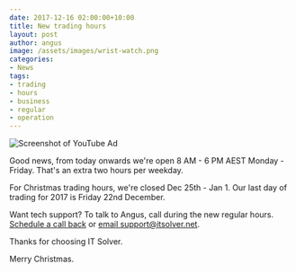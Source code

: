 ```yaml
---
date: 2017-12-16 02:00:00+10:00
title: New trading hours
layout: post
author: angus
image: /assets/images/wrist-watch.png
categories:
- News
tags:
- trading
- hours
- business
- regular
- operation
---
```

![Screenshot of YouTube Ad](/assets/images/wrist-watch.png)

Good news, from today onwards we're open 8 AM - 6 PM AEST Monday - Friday. That's an extra two hours per weekday. 

For Christmas trading hours, we're closed Dec 25th - Jan 1. Our last day of trading for 2017 is Friday 22nd December.

Want tech support? To talk to Angus, call during the new regular hours. [Schedule a call back](https://itsolver.net/contact/) or [email support@itsolver.net](mailto:support@itsolver.net).

Thanks for choosing IT Solver.

Merry Christmas.